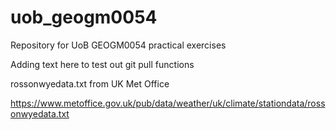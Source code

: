 # uob_geogm0054

Repository for UoB GEOGM0054 practical exercises

Adding text here to test out git pull functions

rossonwyedata.txt from UK Met Office

https://www.metoffice.gov.uk/pub/data/weather/uk/climate/stationdata/rossonwyedata.txt
